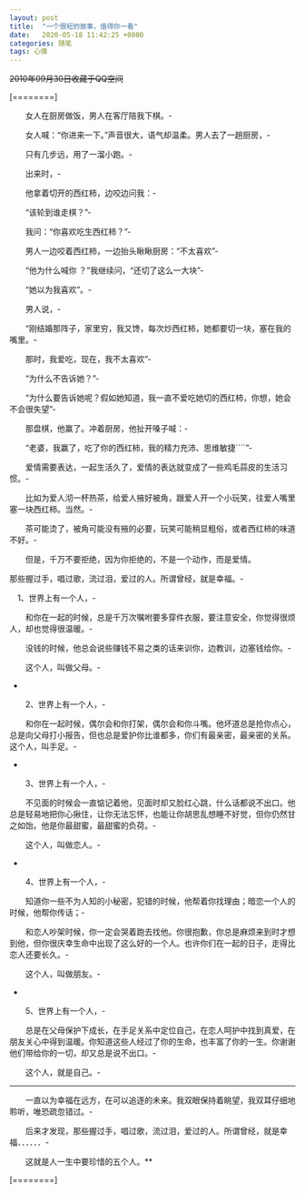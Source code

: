 ```yaml
---
layout: post
title:  "一个很短的故事，值得你一看"
date:   2020-05-18 11:42:25 +0800
categories: 随笔
tags: 心情
---
```

~~2010年09月30日收藏于QQ空间~~

[========]

　　女人在厨房做饭，男人在客厅陪我下棋。-

　　女人喊：“你进来一下。”声音很大，语气却温柔。男人去了一趟厨房，-

　　只有几步远，用了一溜小跑。-

　　出来时，-

　　他拿着切开的西红柿，边咬边问我：-

　　“该轮到谁走棋？”-

　　我问：“你喜欢吃生西红柿？”-

　　男人一边咬着西红柿，一边抬头瞅瞅厨房：“不太喜欢”-

　　“他为什么喊你 ？”我继续问，“还切了这么一大块”-

　　“她以为我喜欢”。-

　　男人说，-

　　“刚结婚那阵子，家里穷，我又馋，每次炒西红柿，她都要切一块，塞在我的嘴里。-

　　那时，我爱吃，现在，我不太喜欢”-

　　“为什么不告诉她？”-

　　“为什么要告诉她呢？假如她知道，我一直不爱吃她切的西红柿，你想，她会不会很失望”-

　　那盘棋，他赢了。冲着厨房，他扯开嗓子喊：-

　　“老婆，我赢了，吃了你的西红柿，我的精力充沛、思维敏捷````”-

　　爱情需要表达，一起生活久了，爱情的表达就变成了一些鸡毛蒜皮的生活习惯。-

　　比如为爱人沏一杯热茶，给爱人掖好被角，跟爱人开一个小玩笑，往爱人嘴里塞一块西红柿。当然。-

　　茶可能烫了，被角可能没有掖的必要，玩笑可能稍显粗俗，或者西红柿的味道不好。-

　　但是，千万不要拒绝，因为你拒绝的，不是一个动作，而是爱情。

那些握过手，唱过歌，流过泪，爱过的人。所谓曾经，就是幸福。-

　1、世界上有一个人，-

　　和你在一起的时候，总是千万次嘱咐要多穿件衣服，要注意安全，你觉得很烦人，却也觉得很温暖。-

　　没钱的时候，他总会说些赚钱不易之类的话来训你，边教训，边塞钱给你。-

　　这个人，叫做父母。-

-

　　2、世界上有一个人，-

　　和你在一起时候，偶尔会和你打架，偶尔会和你斗嘴。他坏道总是抢你点心，总是向父母打小报告，但也总是爱护你比谁都多，你们有最亲密，最亲密的关系。这个人，叫手足。-

-

　　3、世界上有一个人，-

　　不见面的时候会一直惦记着他，见面时却又脸红心跳，什么话都说不出口。他总是轻易地把你心揪住，让你无法忘怀，也能让你胡思乱想睡不好觉，但你仍然甘之如饴。他是你最甜蜜，最甜蜜的负荷。-

　　这个人，叫做恋人。-

-

　　4、世界上有一个人，-

　　知道你一些不为人知的小秘密，犯错的时候，他帮着你找理由；暗恋一个人的时候，他帮你传话；-

　　和恋人吵架时候，你一定会哭着跑去找他。你很抱歉，你总是麻烦来到时才想到他，但你很庆幸生命中出现了这么好的一个人。也许你们在一起的日子，走得比恋人还要长久。-

　　这个人，叫做朋友。-

-

　　5、世界上有一个人，-

　　总是在父母保护下成长，在手足关系中定位自己，在恋人呵护中找到真爱，在朋友关心中得到温暖。你知道这些人经过了你的生命，也丰富了你的一生。你谢谢他们带给你的一切，却又总是说不出口。-

　　这个人，就是自己。-

------------

　　一直以为幸福在远方，在可以追逐的未来。我双眼保持着眺望，我双耳仔细地聆听，唯恐疏忽错过。-

　　后来才发现，那些握过手，唱过歌，流过泪，爱过的人。所谓曾经，就是幸福．．．．．．-

　　这就是人一生中要珍惜的五个人。**
 


[========]

 
